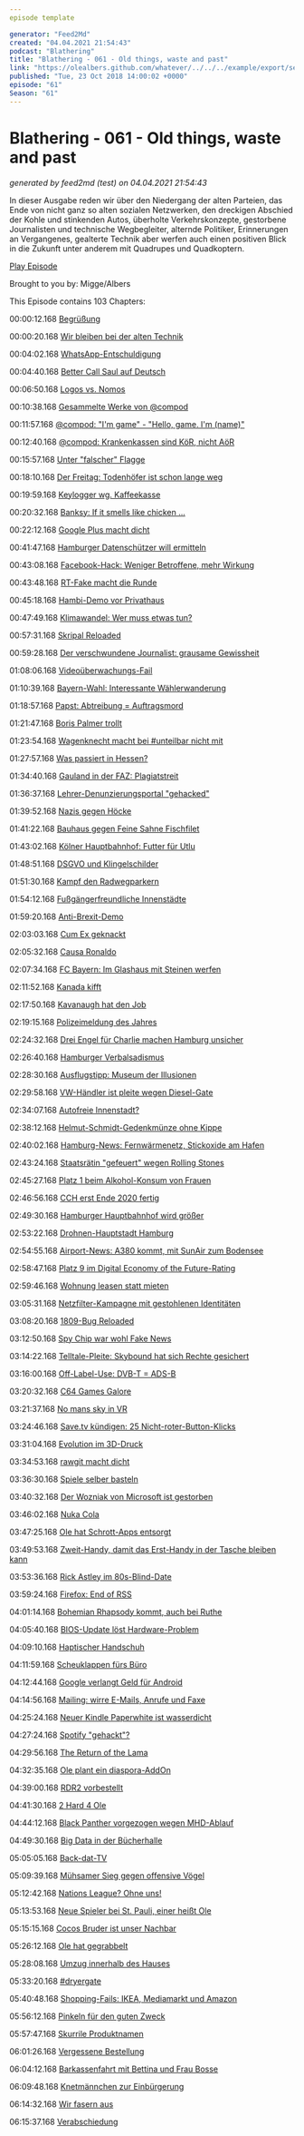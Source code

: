 ```yaml
---
episode template

generator: "Feed2Md"
created: "04.04.2021 21:54:43"
podcast: "Blathering"
title: "Blathering - 061 - Old things, waste and past"
link: "https://olealbers.github.com/whatever/../../../example/export/seasons/3/2018/10/Blathering - 061 - Old things, waste and past.md"
published: "Tue, 23 Oct 2018 14:00:02 +0000"
episode: "61"
Season: "61"
---
```


# Blathering - 061 - Old things, waste and past
_generated by feed2md (test) on 04.04.2021 21:54:43_

In dieser Ausgabe reden wir über den Niedergang der alten Parteien, das Ende von nicht ganz so alten sozialen Netzwerken, den dreckigen Abschied der Kohle und stinkenden Autos, überholte Verkehrskonzepte, gestorbene Journalisten und technische Wegbegleiter, alternde Politiker,  Erinnerungen an Vergangenes, gealterte Technik aber werfen auch einen positiven Blick in die Zukunft unter anderem mit Quadrupes und Quadkoptern.

[Play Episode](https://www.blathering.de/podlove/file/590/s/feed/c/mp3/blathering_061.mp3)

Brought to you by: Migge/Albers

This Episode contains 103 Chapters:


00:00:12.168 [Begrüßung]()

00:00:20.168 [Wir bleiben bei der alten Technik](https://www.bavarian-geek.de/voicemeeter-banana/)

00:04:02.168 [WhatsApp-Entschuldigung]()

00:04:40.168 [Better Call Saul auf Deutsch](https://de.wikipedia.org/wiki/Better_Call_Saul)

00:06:50.168 [Logos vs. Nomos](https://de.wikipedia.org/wiki/%C3%96kotrophologie)

00:10:38.168 [Gesammelte Werke von @compod](https://twitter.com/ComPod)

00:11:57.168 [@compod: "I'm game" - "Hello, game. I'm (name)"](https://en.wiktionary.org/wiki/dibs)

00:12:40.168 [@compod: Krankenkassen sind KöR, nicht AöR](https://de.wikipedia.org/wiki/K%C3%B6rperschaft_des_%C3%B6ffentlichen_Rechts_(Deutschland))

00:15:57.168 [Unter "falscher" Flagge](https://www.katholisch.de/aktuelles/aktuelle-artikel/rettungsschiff-lifeline-darf-nicht-ins-vatikan-schiffsregister)

00:18:10.168 [Der Freitag: Todenhöfer ist schon lange weg](https://de.wikipedia.org/wiki/Der_Freitag#2017_bis_2018:_J%C3%BCrgen_Todenh%C3%B6fer_als_Herausgeber)

00:19:59.168 [Keylogger wg. Kaffeekasse](https://www.t-online.de/digital/id_84622558/keylogger-bei-der-berliner-polizei-es-ging-angeblich-um-schwindel-mit-der-kaffeekasse.html)

00:20:32.168 [Banksy: If it smells like chicken …](https://twitter.com/oe1cxw/status/1052874113415430145)

00:22:12.168 [Google Plus macht dicht](https://www.theverge.com/platform/amp/2018/10/9/17957312/google-plus-vulnerability-privacy-breach-law)

00:41:47.168 [Hamburger Datenschützer will ermitteln](https://www.zdnet.de/88344209/datenschuetzer-weltweit-ermitteln-wegen-datenpanne-bei-google/)

00:43:08.168 [Facebook-Hack: Weniger Betroffene, mehr Wirkung](https://www.zdnet.de/88344353/facebook-nennt-weitere-details-zu-hackerangriff/)

00:43:48.168 [RT-Fake macht die Runde](https://twitter.com/tibor/status/1049282869330370560)

00:45:18.168 [Hambi-Demo vor Privathaus](http://www.spiegel.de/wirtschaft/unternehmen/hambacher-forst-demo-vor-privathaus-von-kohlekommissions-mitglied-a-1233821.html)

00:47:49.168 [Klimawandel: Wer muss etwas tun?](https://www.theguardian.com/sustainable-business/2017/jul/10/100-fossil-fuel-companies-investors-responsible-71-global-emissions-cdp-study-climate-change)

00:57:31.168 [Skripal Reloaded](https://www.sueddeutsche.de/politik/fall-skripal-der-attentaeter-der-aus-dem-aquarium-kam-1.4162987)

00:59:28.168 [Der verschwundene Journalist: grausame Gewissheit](https://www.youtube.com/watch?v=ViDPIyiszoo)

01:08:06.168 [Videoüberwachungs-Fail](https://www.heise.de/newsticker/meldung/CCC-Bundespolizei-hat-Bericht-zur-Gesichtserkennung-absichtlich-geschoent-4191216.html)

01:10:39.168 [Bayern-Wahl: Interessante Wählerwanderung](https://twitter.com/tmigge/status/1051517818200559618)

01:18:57.168 [Papst: Abtreibung = Auftragsmord](https://www.derwesten.de/politik/papst-franziskus-vergleicht-abtreibung-mit-auftragsmord-id215527089.html)

01:21:47.168 [Boris Palmer trollt](https://meedia.de/2018/10/15/wie-ein-rechtspopulistischer-luegentroll-gruenen-politiker-boris-palmer-irritiert-mit-falschmeldung-ueber-merkel-seehofer-ruecktritt/)

01:23:54.168 [Wagenknecht macht bei #unteilbar nicht mit](https://www.volksverpetzer.de/schwer-verpetzt/unteilbar-demo/)

01:27:57.168 [Was passiert in Hessen?](https://twitter.com/stluedke/status/1053200053853130753)

01:34:40.168 [Gauland in der FAZ: Plagiatstreit](https://bildblog.de/102620/verwechselt-tagesspiegel-hitler-mit-tagesspiegel/)

01:36:37.168 [Lehrer-Denunzierungsportal "gehacked"](https://plus.google.com/+FarlionLunkwitz/posts/aACf6VY1XJ5)

01:39:52.168 [Nazis gegen Höcke](https://www.thueringer-allgemeine.de/web/zgt/politik/detail/-/specific/Nazis-marschieren-bei-Hoecke-auf-AfD-kritisiert-Versammlungsbehoerde-1664569725)

01:41:22.168 [Bauhaus gegen Feine Sahne Fischfilet](http://www.spiegel.de/kultur/musik/feine-sahne-fischfilet-bauhaus-dessau-verleugnet-seine-geschichte-kommentar-a-1234274.html)

01:43:02.168 [Kölner Hauptbahnhof: Futter für Utlu](https://twitter.com/LaVieVagabonde/status/1051939472097599488)

01:48:51.168 [DSGVO und Klingelschilder](https://www.heise.de/newsticker/meldung/Kommentar-zur-DSGVO-Posse-Klingelschilder-sind-die-neuen-Gurken-4197173.html)

01:51:30.168 [Kampf den Radwegparkern](https://www.zeit.de/hamburg/2018-10/elbvertiefung-17-10-2018)

01:54:12.168 [Fußgängerfreundliche Innenstädte](https://www.lz.de/ueberregional/owl/22269405_Umweltbundesamt-will-Parkplaetze-in-Innenstaedten-um-ein-Drittel-reduzieren.html)

01:59:20.168 [Anti-Brexit-Demo](https://threadreaderapp.com/thread/1051411763680473090.html)

02:03:03.168 [Cum Ex geknackt](https://www.zeit.de/2018/43/cum-ex-steuerbetrug-aktiengeschaeft-europa-finanzpolitik)

02:05:32.168 [Causa Ronaldo](https://threadreaderapp.com/thread/1046478115734720513.html)

02:07:34.168 [FC Bayern: Im Glashaus mit Steinen werfen](https://www.t-online.de/sport/fussball/bundesliga/id_84642886/kommentar-zur-fc-bayern-pk-die-bayern-bosse-sind-zu-weit-gegangen.html)

02:11:52.168 [Kanada kifft](https://www.youtube.com/watch?v=GCwoOHlQLlA)

02:17:50.168 [Kavanaugh hat den Job](https://metro.co.uk/2018/10/11/body-language-expert-says-brett-kavanaughs-wife-looks-vulnerable-and-alone-at-swearing-in-8028375/)

02:19:15.168 [Polizeimeldung des Jahres](http://cdn.webfail.com/upl/img/3f840edca1b/post2.jpg)

02:24:32.168 [Drei Engel für Charlie machen Hamburg unsicher](https://www.dpa-video.com/video/36610847/dreharbeiten-drei-engel-fur-charlie-in-hamburg)

02:26:40.168 [Hamburger Verbalsadismus](http://www.hammerbrooklyn.hamburg/)

02:28:30.168 [Ausflugstipp: Museum der Illusionen](https://hamburg.museumderillusionen.de/)

02:29:58.168 [VW-Händler ist pleite wegen Diesel-Gate](https://www.abendblatt.de/hamburg/article215538187/Hamburger-Autohaus-Willy-Tiedtke-stellt-Insolvenzantrag.html)

02:34:07.168 [Autofreie Innenstadt?](https://www.mopo.de/hamburg/statt-schwachsinniger-diesel-verbotszonen-sperrt-hamburgs-innenstadt-fuer-autos--31421548)

02:38:12.168 [Helmut-Schmidt-Gedenkmünze ohne Kippe](https://twitter.com/tmigge/status/1051770132069081088)

02:40:02.168 [Hamburg-News: Fernwärmenetz, Stickoxide am Hafen](https://www.ndr.de/nachrichten/hamburg/NABU-Luft-an-Landungsbruecken-besonders-mies,luftverschmutzung164.html)

02:43:24.168 [Staatsrätin "gefeuert" wegen Rolling Stones](https://www.ndr.de/nachrichten/hamburg/Stones-Ticket-Affaere-Staatsraetin-muss-gehen,bezirksamt140.html)

02:45:27.168 [Platz 1 beim Alkohol-Konsum von Frauen](https://www.hamburg1.de/nachrichten/37776/Hamburger_auf_Platz_1_im_Alkoholkonsum.html)

02:46:56.168 [CCH erst Ende 2020 fertig](https://www.abendblatt.de/hamburg/article215610535/CCH-Eroeffnung-in-Hamburg-jetzt-erst-Ende-2020.html)

02:49:30.168 [Hamburger Hauptbahnhof wird größer](https://www.ndr.de/nachrichten/hamburg/Hamburger-Hauptbahnhof-soll-erweitert-werden,hauptbahnhof214.html)

02:53:22.168 [Drohnen-Hauptstadt Hamburg](https://www.abendblatt.de/hamburg/article215601095/Drohnen-sollen-in-Hamburg-Medikamente-transportieren.html)

02:54:55.168 [Airport-News: A380 kommt, mit SunAir zum Bodensee](https://www.hamburg-airport.de/de/11294.php)

02:58:47.168 [Platz 9 im Digital Economy of the Future-Rating](https://www.hamburg-news.hamburg/de/medien-it-kreativwirtschaft/hamburg-gilt-als-eine-der-chancenreichsten-digital-staedte-der-welt/)

02:59:46.168 [Wohnung leasen statt mieten](https://www.abendblatt.de/wirtschaft/article215536529/So-funktioniert-Wohnraum-Leasing-Das-sollten-Sie-wissen.html)

03:05:31.168 [Netzfilter-Kampagne mit gestohlenen Identitäten](https://www.heise.de/newsticker/meldung/Millionen-fremder-Namen-zur-Abschaffung-der-Netzneutralitaet-missbraucht-4196015.html)

03:08:20.168 [1809-Bug Reloaded](https://www.zdnet.de/88344241/windows-10-version-1809-oktober-patchday-legt-einige-hp-systeme-lahm/)

03:12:50.168 [Spy Chip war wohl Fake News](https://www.zdnet.de/88344025/dhs-und-gchq-dementieren-ebenfalls-angriffe-mit-spionagechips-auf-amazon-und-apple/)

03:14:22.168 [Telltale-Pleite: Skybound hat sich Rechte gesichert](http://www.robots-and-dragons.de/news/118450-the-walking-dead-skybound-erhalt-rechte-fur-tell-tale-games-the-walking-dead-the-final)

03:16:00.168 [Off-Label-Use: DVB-T = ADS-B](https://twitter.com/stammtischphilo/status/1050154446095863809)

03:20:32.168 [C64 Games Galore](https://www.golem.de/news/klassiker-internet-archive-bietet-tausende-spielbare-c64-games-1810-137068.html)

03:21:37.168 [No mans sky in VR](https://www.vrnerds.de/no-mans-sky-entwickler-denken-ueber-vr-support-nach/)

03:24:46.168 [Save.tv kündigen: 25 Nicht-roter-Button-Klicks](https://www.save.tv/)

03:31:04.168 [Evolution im 3D-Druck](https://twitter.com/stammtischphilo/status/1051488831810224128)

03:34:53.168 [rawgit macht dicht](https://twitter.com/stammtischphilo/status/1051119503344619520)

03:36:30.168 [Spiele selber basteln](https://pluspora.com/posts/711e75f0b21b013620c600505608f9fe)

03:40:32.168 [Der Wozniak von Microsoft ist gestorben](https://de.wikipedia.org/wiki/Paul_Allen)

03:46:02.168 [Nuka Cola](https://pluspora.com/posts/93d4d070b1050136206800505608f9fe)

03:47:25.168 [Ole hat Schrott-Apps entsorgt](https://pluspora.com/posts/e7d43060b0a00136206b00505608f9fe)

03:49:53.168 [Zweit-Handy, damit das Erst-Handy in der Tasche bleiben kann](https://www.zdnet.de/88344513/palm-zeigt-mini-smartphone-mit-33-zoll-display-und-android-8-1/)

03:53:36.168 [Rick Astley im 80s-Blind-Date](https://www.musikexpress.de/rick-astley-im-80s-blind-date-music-for-the-masses-das-ist-mal-ein-statement-1105009/)

03:59:24.168 [Firefox: End of RSS](https://www.zdnet.de/88344469/firefox-mozilla-streicht-rss-unterstuetzung/)

04:01:14.168 [Bohemian Rhapsody kommt, auch bei Ruthe](https://twitter.com/ralphruthe/status/1053970922871422976)

04:05:40.168 [BIOS-Update löst Hardware-Problem](https://www.dell.com/)

04:09:10.168 [Haptischer Handschuh](https://www.youtube.com/watch?v=ha2gtpXKboI)

04:11:59.168 [Scheuklappen fürs Büro](https://t3n.de/news/scheuklappen-buero-panasonic-1118525/)

04:12:44.168 [Google verlangt Geld für Android](https://www.zdnet.de/88344679/nach-eu-kartellurteil-google-bittet-europaeische-android-partner-zur-kasse/)

04:14:56.168 [Mailing: wirre E-Mails, Anrufe und Faxe](https://www.deutschepost.de/de/d/deutsche-post-direkt.html)

04:25:24.168 [Neuer Kindle Paperwhite ist wasserdicht](https://www.golem.de/news/neuer-kindle-paperwhite-im-hands-on-amazons-wasserdichter-e-book-reader-mit-planem-display-1810-137146.html)

04:27:24.168 [Spotify "gehackt"?](https://pastebin.com/search?q=Spotify)

04:29:56.168 [The Return of the Lama](https://www.heise.de/newsticker/meldung/Erstes-Update-seit-fuenf-Jahren-Winamp-5-8-ist-da-4196718.html)

04:32:35.168 [Ole plant ein diaspora-AddOn](https://pluspora.com/posts/f3b13940aed901364741005056268def)

04:39:00.168 [RDR2 vorbestellt](https://plus.google.com/+OleAlbers/posts/dTan5iUu18Z)

04:41:30.168 [2 Hard 4 Ole](https://de.wikipedia.org/wiki/22._Juli_(Film))

04:44:12.168 [Black Panther vorgezogen wegen MHD-Ablauf](https://de.wikipedia.org/wiki/James_Cromwell)

04:49:30.168 [Big Data in der Bücherhalle](https://de.wikipedia.org/wiki/Thor:_Tag_der_Entscheidung)

05:05:05.168 [Back-dat-TV](https://twitter.com/stammtischphilo/status/1051521007759048705)

05:09:39.168 [Mühsamer Sieg gegen offensive Vögel](http://hurz.me/u6)

05:12:42.168 [Nations League? Ohne uns!](https://twitter.com/stammtischphilo/status/1052304029336985601)

05:13:53.168 [Neue Spieler bei St. Pauli, einer heißt Ole](https://twitter.com/stammtischphilo/status/1053298013832204288)

05:15:15.168 [Cocos Bruder ist unser Nachbar](https://www.instagram.com/p/BpKbQy9Fzbf/)

05:26:12.168 [Ole hat gegrabbelt](https://twitter.com/stammtischphilo/status/1051774079169155072)

05:28:08.168 [Umzug innerhalb des Hauses](https://www.instagram.com/p/Bo0o8B2FgWL/)

05:33:20.168 [#dryergate](https://twitter.com/stammtischphilo/status/1053287551505698816)

05:40:48.168 [Shopping-Fails: IKEA, Mediamarkt und Amazon](https://www.ikea.com/de/de/catalog/products/40359761/)

05:56:12.168 [Pinkeln für den guten Zweck](https://pluspora.com/posts/569cef50b0910136206800505608f9fe)

05:57:47.168 [Skurrile Produktnamen](https://www.zeit.de/wirtschaft/unternehmen/2018-01/naketano-marke-ende-ursachen-unbekannt-modelabel)

06:01:26.168 [Vergessene Bestellung](https://twitter.com/stammtischphilo/status/1053665776513810432)

06:04:12.168 [Barkassenfahrt mit Bettina und Frau Bosse](https://www.instagram.com/p/Bo4vIx8FwDt/)

06:09:48.168 [Knetmännchen zur Einbürgerung](https://twitter.com/stammtischphilo/status/1050857488189407232)

06:14:32.168 [Wir fasern aus](https://itunes.apple.com/us/app/ultimate-stopwatch/id502096113?mt=8)

06:15:37.168 [Verabschiedung]()


